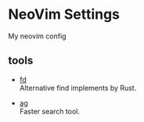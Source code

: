 # NeoVim Settings

My neovim config

## tools

-   [fd](https://github.com/sharkdp/fd)  
    Alternative find implements by Rust.

-   [ag](https://github.com/ggreer/the_silver_searcher)  
    Faster search tool.
